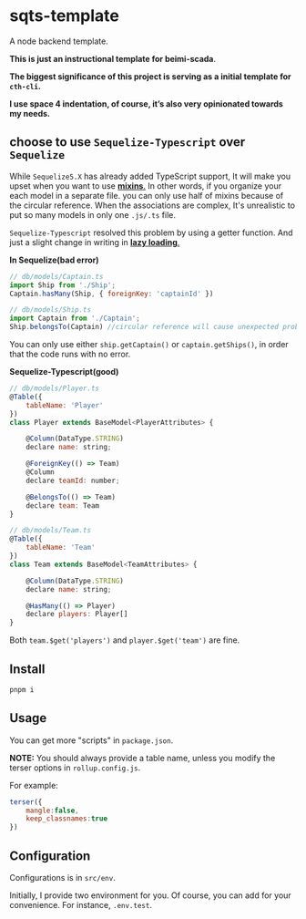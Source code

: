 # sqts-template

A node backend template.

 **This is just an instructional template for beimi-scada**.

**The biggest significance of this project is serving as a initial template for `cth-cli`.**

**I use space 4 indentation, of course, it’s also very opinionated towards my needs.** 



## choose to use `Sequelize-Typescript` over `Sequelize`

While `Sequelize5.X` has already added TypeScript support, It will make you upset when you want to use [**mixins**.](https://sequelize.org/docs/v6/core-concepts/assocs/#special-methodsmixins-added-to-instances) In other words, if you organize your each model in a separate file.  you can only use half of mixins because of the circular reference.  When the associations are complex, It's unrealistic to put so many models in only one `.js/.ts` file.

`Sequelize-Typescript` resolved this problem by using a getter function. And just a slight change in writing in  [**lazy loading**.](https://sequelize.org/docs/v6/core-concepts/assocs/#fetching-associations---eager-loading-vs-lazy-loading) 

**In Sequelize(bad error)**

```js
// db/models/Captain.ts
import Ship from './Ship';
Captain.hasMany(Ship, { foreignKey: 'captainId' })

// db/models/Ship.ts
import Captain from './Captain';
Ship.belongsTo(Captain) //circular reference will cause unexpected problems. The code will throw errors.
```

You can only use either `ship.getCaptain()` or `captain.getShips()`, in order that the code runs with no error.

**Sequelize-Typescript(good)**

```js
// db/models/Player.ts
@Table({
    tableName: 'Player'
})
class Player extends BaseModel<PlayerAttributes> {

    @Column(DataType.STRING)
    declare name: string;

    @ForeignKey(() => Team)
    @Column
    declare teamId: number;

    @BelongsTo(() => Team)
    declare team: Team
}

// db/models/Team.ts
@Table({
    tableName: 'Team'
})
class Team extends BaseModel<TeamAttributes> {

    @Column(DataType.STRING)
    declare name: string;

    @HasMany(() => Player)
    declare players: Player[]
}
```

Both `team.$get('players')` and `player.$get('team')` are fine.

## Install

```bash
pnpm i
```



## Usage

You can get more "scripts" in  `package.json`.

**NOTE:** You should always provide a table name, unless you modify the terser options in `rollup.config.js`.

For example:

```js
terser({
    mangle:false,
    keep_classnames:true
})
```



## Configuration

Configurations is in `src/env`.

Initially, I provide two environment for you. Of course,  you can add for your convenience. For instance, `.env.test`.

